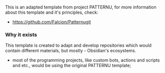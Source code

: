 This is an adapted template from project PATTERNU, for more information about this
template and it's principles, check:

- <https://github.com/Falcion/Patternugit>

### Why it exists

This template is created to adapt and develop repositories which would contain
different materials, but mostly - Obsidian's ecosystems.

- most of the programming projects, like custom bots, actions and scripts and etc.,
  would be using the original PATTERNU template;
